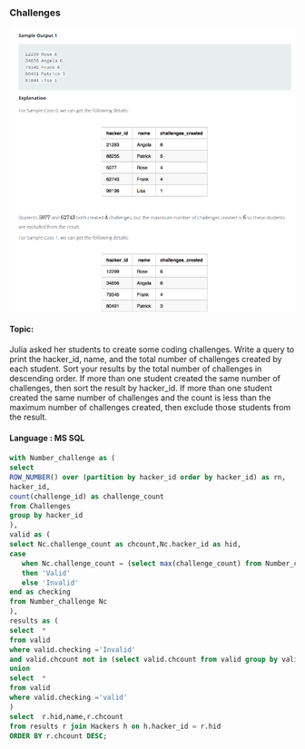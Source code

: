 ### Challenges

<img src="../PIc/52.png" alt="solution">


#### Topic:
Julia asked her students to create some coding challenges. Write a query to print the hacker_id, name, and the total number of challenges created by each student. Sort your results by the total number of challenges in descending order. If more than one student created the same number of challenges, then sort the result by hacker_id. If more than one student created the same number of challenges and the count is less than the maximum number of challenges created, then exclude those students from the result.




#### Language : MS SQL
```sql
with Number_challenge as (
select
ROW_NUMBER() over (partition by hacker_id order by hacker_id) as rn,
hacker_id,
count(challenge_id) as challenge_count
from Challenges
group by hacker_id
),
valid as (
select Nc.challenge_count as chcount,Nc.hacker_id as hid,
case
   when Nc.challenge_count = (select max(challenge_count) from Number_challenge) 
   then 'Valid'
   else 'Invalid'
end as checking  
from Number_challenge Nc
),
results as (
select  *
from valid 
where valid.checking ='Invalid'
and valid.chcount not in (select valid.chcount from valid group by valid.chcount having count(valid.chcount) > 1)
union 
select  *
from valid 
where valid.checking ='valid'
)
select  r.hid,name,r.chcount
from results r join Hackers h on h.hacker_id = r.hid
ORDER BY r.chcount DESC;

```
